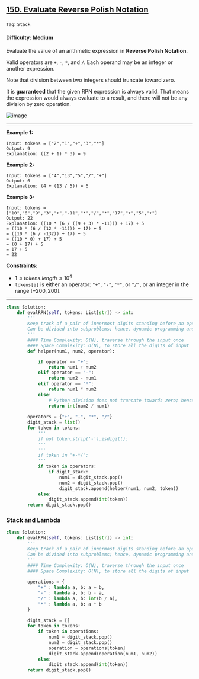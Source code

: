 ## [150. Evaluate Reverse Polish Notation](https://leetcode.com/problems/evaluate-reverse-polish-notation)

```Tag```: ```Stack```

#### Difficulty: Medium

Evaluate the value of an arithmetic expression in __Reverse Polish Notation__.

Valid operators are ```+```, ```-```, ```*```, and ```/```. Each operand may be an integer or another expression.

Note that division between two integers should truncate toward zero.

It is __guaranteed__ that the given RPN expression is always valid. That means the expression would always evaluate to a result, and there will not be any division by zero operation.

![image](https://github.com/quananhle/Python/assets/35042430/3a7593a9-6e03-4ba1-b520-8677c2207548)

---

__Example 1:__

```
Input: tokens = ["2","1","+","3","*"]
Output: 9
Explanation: ((2 + 1) * 3) = 9
```

__Example 2:__

```
Input: tokens = ["4","13","5","/","+"]
Output: 6
Explanation: (4 + (13 / 5)) = 6
```

__Example 3:__

```
Input: tokens = ["10","6","9","3","+","-11","*","/","*","17","+","5","+"]
Output: 22
Explanation: ((10 * (6 / ((9 + 3) * -11))) + 17) + 5
= ((10 * (6 / (12 * -11))) + 17) + 5
= ((10 * (6 / -132)) + 17) + 5
= ((10 * 0) + 17) + 5
= (0 + 17) + 5
= 17 + 5
= 22
```

__Constraints:__

- $1 \le tokens.length \le 10^4$
- ```tokens[i]``` is either an operator: ```"+"```, ```"-"```, ```"*"```, or ```"/"```, or an integer in the range $[-200, 200]$.

---

```Python
class Solution:
    def evalRPN(self, tokens: List[str]) -> int:
        '''
        Keep track of a pair of innermost digits standing before an operators, and recursively develop to the outside
        Can be divided into subproblems; hence, dynamic programming and stack could be used
        '''
        #### Time Complexity: O(N), traverse through the input once
        #### Space Complexity: O(N), to store all the digits of input
        def helper(num1, num2, operator):

            if operator == "+":
                return num1 + num2
            elif operator == "-":
                return num2 - num1
            elif operator == "*":
                return num1 * num2
            else:
                # Python division does not truncate towards zero; hence, use int(a/b). Note that int(a/b) != int(a//b)                
                return int(num2 / num1)
                
        operators = {"+", "-", "*", "/"}
        digit_stack = list()
        for token in tokens:
            '''
            if not token.strip('-').isdigit():
            '''
            '''
            if token in "+-*/":
            '''
            if token in operators:
                if digit_stack:
                    num1 = digit_stack.pop()
                    num2 = digit_stack.pop()
                    digit_stack.append(helper(num1, num2, token))
            else:
                digit_stack.append(int(token))
        return digit_stack.pop()
```

### Stack and Lambda

```Python
class Solution:
    def evalRPN(self, tokens: List[str]) -> int:
        '''
        Keep track of a pair of innermost digits standing before an operators, and recursively develop to the outside
        Can be divided into subproblems; hence, dynamic programming and stack could be used
        '''
        #### Time Complexity: O(N), traverse through the input once
        #### Space Complexity: O(N), to store all the digits of input
        
        operations = {
            "+" : lambda a, b: a + b,
            "-" : lambda a, b: b - a,
            "/" : lambda a, b: int(b / a),
            "*" : lambda a, b: a * b
        }
        
        digit_stack = []
        for token in tokens:
            if token in operations:
                num1 = digit_stack.pop()
                num2 = digit_stack.pop()
                operation = operations[token]
                digit_stack.append(operation(num1, num2))
            else:
                digit_stack.append(int(token))
        return digit_stack.pop()
```
